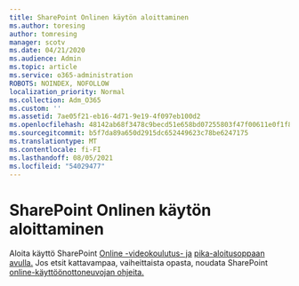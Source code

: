 ```yaml
---
title: SharePoint Onlinen käytön aloittaminen
ms.author: toresing
author: tomresing
manager: scotv
ms.date: 04/21/2020
ms.audience: Admin
ms.topic: article
ms.service: o365-administration
ROBOTS: NOINDEX, NOFOLLOW
localization_priority: Normal
ms.collection: Adm_O365
ms.custom: ''
ms.assetid: 7ae05f21-eb16-4d71-9e19-4f097eb100d2
ms.openlocfilehash: 48142ab68f3478c9becd51e658bd07255803f47f00611e0f1f8ab1757fdc984d
ms.sourcegitcommit: b5f7da89a650d2915dc652449623c78be6247175
ms.translationtype: MT
ms.contentlocale: fi-FI
ms.lasthandoff: 08/05/2021
ms.locfileid: "54029477"
---
```

# <a name="get-started-with-sharepoint-online"></a>SharePoint Onlinen käytön aloittaminen

Aloita käyttö SharePoint [Online -videokoulutus- ja](https://go.microsoft.com/fwlink/?linkid=866438) [pika-aloitusoppaan avulla.](https://go.microsoft.com/fwlink/?linkid=866437) Jos etsit kattavampaa, vaiheittaista opasta, noudata SharePoint [online-käyttöönottoneuvojan ohjeita.](https://portal.office.com/onboarding/sharepointonline#/)
  


